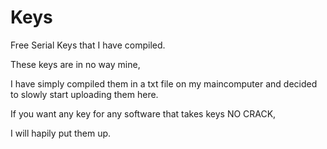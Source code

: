 # Keys
Free Serial Keys that I have compiled.

These keys are in no way mine,

I have simply compiled them in a txt file on my maincomputer and decided to slowly start uploading them here.

If you want any key for any software that takes keys NO CRACK,

I will hapily put them up.
